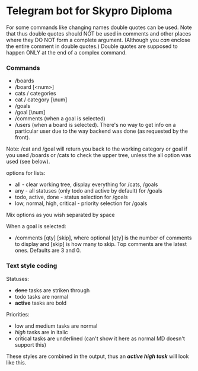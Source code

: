 # Telegram bot for Skypro Diploma


For some commands like changing names double quotes can be used.
Note that thus double quotes should NOT be used in comments and other places where they DO NOT form a complete argument.
(Although you _can_ enclose the entire comment in double quotes.)
Double quotes are supposed to happen ONLY at the end of a complex command.
### Commands
* /boards
* /board [\<num>]
* cats / categories
* cat / category [\num]
* /goals
* /goal [\num]
* /comments (when a goal is selected)
* /users (when a board is selected). There's no way to get info on a particular user due to the way backend was done (as requested by the front).

Note: /cat and /goal will return you back to the working category or goal if you used /boards or /cats to check the upper tree, unless the all option was used (see below).

options for lists:
* all - clear working tree, display everything for /cats, /goals
* any - all statuses (only todo and active by default) for /goals
* todo, active, done - status selection for /goals
* low, normal, high, critical - priority selection for /goals

Mix options as you wish separated by space

When a goal is selected:
* /comments [qty] [skip], where optional [qty] is the number of comments to display and [skip] is how many to skip. Top comments are the latest ones. Defaults are 3 and 0.

### Text style coding

Statuses:
* ~~done~~ tasks are striken through
* todo tasks are normal
* **active** tasks are bold

Priorities:
* low and medium tasks are normal
* _high_ tasks are in italic
* critical tasks are underlined (can't show it here as normal MD doesn't support this)

These styles are combined in the output, thus an **_active high task_** will look like this.